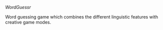 *WordGuessr*

Word guessing game which combines the different linguistic features with creative game modes.
